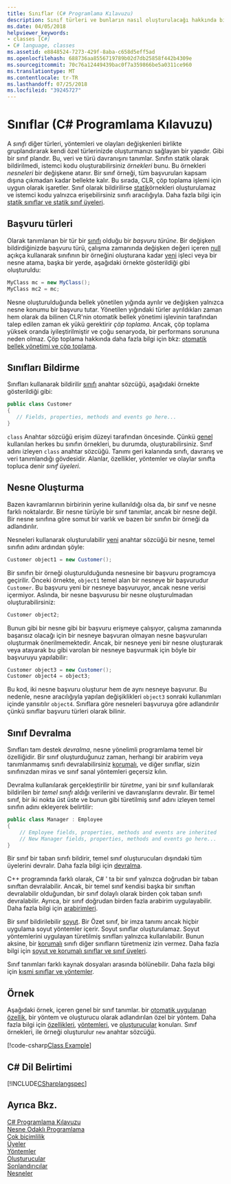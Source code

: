 ```yaml
---
title: Sınıflar (C# Programlama Kılavuzu)
description: Sınıf türleri ve bunların nasıl oluşturulacağı hakkında bilgi edinin
ms.date: 04/05/2018
helpviewer_keywords:
- classes [C#]
- C# language, classes
ms.assetid: e8848524-7273-429f-8aba-c658d5eff5ad
ms.openlocfilehash: 688736aa8556719789b02d7db25858f442b4309e
ms.sourcegitcommit: 70c76a12449439bac0f7a359866be5a0311ce960
ms.translationtype: MT
ms.contentlocale: tr-TR
ms.lasthandoff: 07/25/2018
ms.locfileid: "39245727"
---
```

# <a name="classes-c-programming-guide"></a>Sınıflar (C# Programlama Kılavuzu)
A *sınıfı* diğer türleri, yöntemleri ve olayları değişkenleri birlikte gruplandırarak kendi özel türlerinizde oluşturmanızı sağlayan bir yapıdır. Gibi bir sınıf plandır. Bu, veri ve türü davranışını tanımlar. Sınıfın statik olarak bildirilmedi, istemci kodu oluşturabilirsiniz *örnekleri* bunu. Bu örnekleri *nesneleri* bir değişkene atanır. Bir sınıf örneği, tüm başvuruları kapsam dışına çıkmadan kadar bellekte kalır. Bu sırada, CLR, çöp toplama işlemi için uygun olarak işaretler. Sınıf olarak bildirilirse [statik](../../../csharp/language-reference/keywords/static.md)örnekleri oluşturulamaz ve istemci kodu yalnızca erişebilirsiniz sınıfı aracılığıyla. Daha fazla bilgi için [statik sınıflar ve statik sınıf üyeleri](../../../csharp/programming-guide/classes-and-structs/static-classes-and-static-class-members.md).  

## <a name="reference-types"></a>Başvuru türleri  
Olarak tanımlanan bir tür bir [sınıfı](../../../csharp/language-reference/keywords/class.md) olduğu bir *başvuru türüne*. Bir değişken bildirdiğinizde başvuru türü, çalışma zamanında değişken değeri içeren [null](../../../csharp/language-reference/keywords/null.md) açıkça kullanarak sınıfının bir örneğini oluşturana kadar [yeni](../../../csharp/language-reference/keywords/new.md) işleci veya bir nesne atama, başka bir yerde, aşağıdaki örnekte gösterildiği gibi oluşturuldu:

```csharp
MyClass mc = new MyClass();
MyClass mc2 = mc;
```

Nesne oluşturulduğunda bellek yönetilen yığında ayrılır ve değişken yalnızca nesne konumu bir başvuru tutar. Yönetilen yığındaki türler ayrıldıkları zaman hem olarak da bilinen CLR'nin otomatik bellek yönetimi işlevinin tarafından talep edilen zaman ek yükü gerektirir *çöp toplama*. Ancak, çöp toplama yüksek oranda iyileştirilmiştir ve çoğu senaryoda, bir performans sorununa neden olmaz. Çöp toplama hakkında daha fazla bilgi için bkz: [otomatik bellek yönetimi ve çöp toplama](../../../standard/garbage-collection/gc.md).  
  
## <a name="declaring-classes"></a>Sınıfları Bildirme  
 Sınıfları kullanarak bildirilir [sınıfı](../../../csharp/language-reference/keywords/class.md) anahtar sözcüğü, aşağıdaki örnekte gösterildiği gibi:

 ```csharp
 public class Customer
 {
    // Fields, properties, methods and events go here...
 }
```

 `class` Anahtar sözcüğü erişim düzeyi tarafından öncesinde. Çünkü [genel](../../../csharp/language-reference/keywords/public.md) kullanılan herkes bu sınıfın örnekleri, bu durumda, oluşturabilirsiniz. Sınıf adını izleyen `class` anahtar sözcüğü. Tanımı geri kalanında sınıfı, davranış ve veri tanımlandığı gövdesidir. Alanlar, özellikler, yöntemler ve olaylar sınıfta topluca denir *sınıf üyeleri*.  
  
## <a name="creating-objects"></a>Nesne Oluşturma  
 Bazen kavramlarının birbirinin yerine kullanıldığı olsa da, bir sınıf ve nesne farklı noktalardır. Bir nesne türüyle bir sınıf tanımlar, ancak bir nesne değil. Bir nesne sınıfına göre somut bir varlık ve bazen bir sınıfın bir örneği da adlandırılır.  
  
 Nesneleri kullanarak oluşturulabilir [yeni](../../../csharp/language-reference/keywords/new.md) anahtar sözcüğü bir nesne, temel sınıfın adını ardından şöyle:  

 ```csharp
 Customer object1 = new Customer();
 ```
  
 Bir sınıfın bir örneği oluşturulduğunda nesnesine bir başvuru programcıya geçirilir. Önceki örnekte, `object1` temel alan bir nesneye bir başvurudur `Customer`. Bu başvuru yeni bir nesneye başvuruyor, ancak nesne verisi içermiyor. Aslında, bir nesne başvurusu bir nesne oluşturulmadan oluşturabilirsiniz:  
  
  ```csharp
  Customer object2;
  ```
  
 Bunun gibi bir nesne gibi bir başvuru erişmeye çalışıyor, çalışma zamanında başarısız olacağı için bir nesneye başvuran olmayan nesne başvuruları oluşturmak önerilmemektedir. Ancak, bir nesneye yeni bir nesne oluşturarak veya atayarak bu gibi varolan bir nesneye başvurmak için böyle bir başvuruyu yapılabilir:  

 ```csharp
 Customer object3 = new Customer();
 Customer object4 = object3;
 ```
  
 Bu kod, iki nesne başvuru oluşturur hem de aynı nesneye başvurur. Bu nedenle, nesne aracılığıyla yapılan değişiklikleri `object3` sonraki kullanımları içinde yansıtılır `object4`. Sınıflara göre nesneleri başvuruya göre adlandırılır çünkü sınıflar başvuru türleri olarak bilinir.  
  
## <a name="class-inheritance"></a>Sınıf Devralma  

 Sınıfları tam destek *devralma*, nesne yönelimli programlama temel bir özelliğidir. Bir sınıf oluşturduğunuz zaman, herhangi bir arabirim veya tanımlanmamış sınıfı devralabilirsiniz [korumalı](../../../csharp/language-reference/keywords/sealed.md), ve diğer sınıflar, sizin sınıfınızdan miras ve sınıf sanal yöntemleri geçersiz kılın.

 Devralma kullanılarak gerçekleştirilir bir *türetme*, yani bir sınıf kullanılarak bildirilen bir *temel sınıfı* aldığı verilerini ve davranışlarını devralır. Bir temel sınıf, bir iki nokta üst üste ve bunun gibi türetilmiş sınıf adını izleyen temel sınıfın adını ekleyerek belirtilir:  

 ```csharp
 public class Manager : Employee
 {
     // Employee fields, properties, methods and events are inherited
     // New Manager fields, properties, methods and events go here...
 }
 ```
  
 Bir sınıf bir taban sınıfı bildirir, temel sınıf oluşturucuları dışındaki tüm üyelerini devralır. Daha fazla bilgi için [devralma](../../../csharp/programming-guide/classes-and-structs/inheritance.md).
  
 C++ programında farklı olarak, C# ' ta bir sınıf yalnızca doğrudan bir taban sınıftan devralabilir. Ancak, bir temel sınıf kendisi başka bir sınıftan devralabilir olduğundan, bir sınıf dolaylı olarak birden çok taban sınıfı devralabilir. Ayrıca, bir sınıf doğrudan birden fazla arabirim uygulayabilir. Daha fazla bilgi için [arabirimleri](../../../csharp/programming-guide/interfaces/index.md).  
  
 Bir sınıf bildirilebilir [soyut](../../../csharp/language-reference/keywords/abstract.md). Bir Özet sınıf, bir imza tanımı ancak hiçbir uygulama soyut yöntemler içerir. Soyut sınıflar oluşturulamaz. Soyut yöntemlerini uygulayan türetilmiş sınıfları yalnızca kullanılabilir. Bunun aksine, bir [korumalı](../../../csharp/language-reference/keywords/sealed.md) sınıfı diğer sınıfların türetmeniz izin vermez. Daha fazla bilgi için [soyut ve korumalı sınıflar ve sınıf üyeleri](../../../csharp/programming-guide/classes-and-structs/abstract-and-sealed-classes-and-class-members.md).  
  
 Sınıf tanımları farklı kaynak dosyaları arasında bölünebilir. Daha fazla bilgi için [kısmi sınıflar ve yöntemler](../../../csharp/programming-guide/classes-and-structs/partial-classes-and-methods.md).  
  
## <a name="example"></a>Örnek  
 Aşağıdaki örnek, içeren genel bir sınıf tanımlar. bir [otomatik uygulanan özellik](auto-implemented-properties.md), bir yöntem ve oluşturucu olarak adlandırılan özel bir yöntem. Daha fazla bilgi için [özellikleri](properties.md), [yöntemleri](methods.md), ve [oluşturucular](constructors.md) konuları. Sınıf örnekleri, ile örneği oluşturulur `new` anahtar sözcüğü.  
  
 [!code-csharp[Class Example](~/samples/snippets/csharp/programming-guide/classes-and-structs/class-example.cs)] 
  
## <a name="c-language-specification"></a>C# Dil Belirtimi  
 [!INCLUDE[CSharplangspec](~/includes/csharplangspec-md.md)]  
  
## <a name="see-also"></a>Ayrıca Bkz.  
 [C# Programlama Kılavuzu](../../../csharp/programming-guide/index.md)  
 [Nesne Odaklı Programlama](../concepts/object-oriented-programming.md)  
 [Çok biçimlilik](../../../csharp/programming-guide/classes-and-structs/polymorphism.md)  
 [Üyeler](../../../csharp/programming-guide/classes-and-structs/members.md)  
 [Yöntemler](../../../csharp/programming-guide/classes-and-structs/methods.md)  
 [Oluşturucular](../../../csharp/programming-guide/classes-and-structs/constructors.md)  
 [Sonlandırıcılar](../../../csharp/programming-guide/classes-and-structs/destructors.md)  
 [Nesneler](../../../csharp/programming-guide/classes-and-structs/objects.md)
